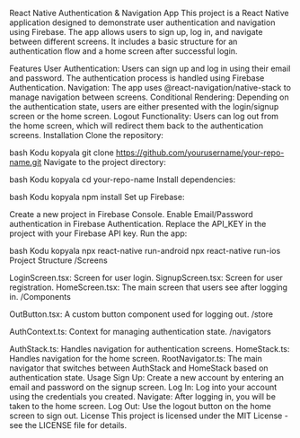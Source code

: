 React Native Authentication & Navigation App
This project is a React Native application designed to demonstrate user authentication and navigation using Firebase. The app allows users to sign up, log in, and navigate between different screens. It includes a basic structure for an authentication flow and a home screen after successful login.

Features
User Authentication: Users can sign up and log in using their email and password. The authentication process is handled using Firebase Authentication.
Navigation: The app uses @react-navigation/native-stack to manage navigation between screens.
Conditional Rendering: Depending on the authentication state, users are either presented with the login/signup screen or the home screen.
Logout Functionality: Users can log out from the home screen, which will redirect them back to the authentication screens.
Installation
Clone the repository:

bash
Kodu kopyala
git clone https://github.com/yourusername/your-repo-name.git
Navigate to the project directory:

bash
Kodu kopyala
cd your-repo-name
Install dependencies:

bash
Kodu kopyala
npm install
Set up Firebase:

Create a new project in Firebase Console.
Enable Email/Password authentication in Firebase Authentication.
Replace the API_KEY in the project with your Firebase API key.
Run the app:

bash
Kodu kopyala
npx react-native run-android
npx react-native run-ios
Project Structure
/Screens

LoginScreen.tsx: Screen for user login.
SignupScreen.tsx: Screen for user registration.
HomeScreen.tsx: The main screen that users see after logging in.
/Components

OutButton.tsx: A custom button component used for logging out.
/store

AuthContext.ts: Context for managing authentication state.
/navigators

AuthStack.ts: Handles navigation for authentication screens.
HomeStack.ts: Handles navigation for the home screen.
RootNavigator.ts: The main navigator that switches between AuthStack and HomeStack based on authentication state.
Usage
Sign Up: Create a new account by entering an email and password on the signup screen.
Log In: Log into your account using the credentials you created.
Navigate: After logging in, you will be taken to the home screen.
Log Out: Use the logout button on the home screen to sign out.
License
This project is licensed under the MIT License - see the LICENSE file for details.

